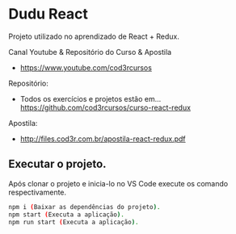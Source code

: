 # Dudu React
Projeto utilizado no aprendizado de React + Redux.

Canal Youtube & Repositório do Curso & Apostila
- https://www.youtube.com/cod3rcursos

Repositório:
- Todos os exercícios e projetos estão em... https://github.com/cod3rcursos/curso-react-redux

Apostila:
- http://files.cod3r.com.br/apostila-react-redux.pdf

## Executar o projeto.

Após clonar o projeto e inicia-lo no VS Code execute os comando respectivamente.

```bash
npm i (Baixar as dependências do projeto).
npm start (Executa a aplicação).
npm run start (Executa a aplicação).
```